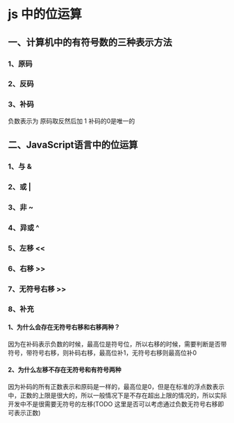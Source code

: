 # js 中的位运算

## 一、计算机中的有符号数的三种表示方法

### 1、原码

### 2、反码

### 3、补码

负数表示为 原码取反然后加 1
补码的0是唯一的


## 二、JavaScript语言中的位运算

### 1、与 & 

### 2、或 | 

### 3、非 ~

### 4、异或 ^ 

### 5、左移 <<

### 6、右移 >>

### 7、无符号右移 >> 


### 8、补充

#### 1、为什么会存在无符号右移和右移两种？

因为在补码表示负数的时候，最高位是符号位，所以右移的时候，需要判断是否带符号，带符号右移，则补码右移，最高位补1，无符号右移则最高位补0

#### 2、为什么左移不存在无符号和有符号两种

因为补码的所有正数表示和原码是一样的，最高位是0，但是在标准的浮点数表示中，正数的上限是很大的，所以一般情况下是不存在超出上限的情况的，所以实际开发中不是很需要无符号的左移(TODO 这里是否可以考虑通过负数无符号右移即可表示正数)


